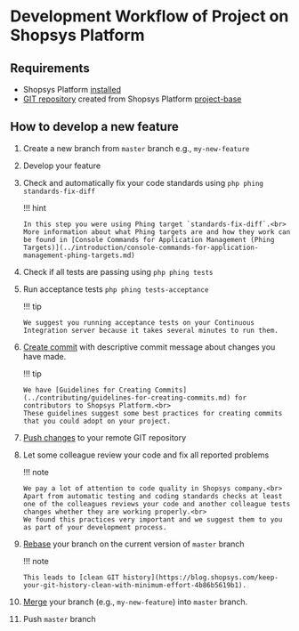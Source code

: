 # Development Workflow of Project on Shopsys Platform

## Requirements

- Shopsys Platform [installed](../installation/installation-guide.md)
- [GIT repository](https://git-scm.com/book/en/v2/Git-Basics-Getting-a-Git-Repository) created from Shopsys Platform [project-base](https://github.com/shopsys/project-base/)

## How to develop a new feature

1.  Create a new branch from `master` branch e.g., `my-new-feature`

1.  Develop your feature

1.  Check and automatically fix your code standards using `php phing standards-fix-diff`

    !!! hint

        In this step you were using Phing target `standards-fix-diff`.<br>
        More information about what Phing targets are and how they work can be found in [Console Commands for Application Management (Phing Targets)](../introduction/console-commands-for-application-management-phing-targets.md)

1.  Check if all tests are passing using `php phing tests`

1.  Run acceptance tests `php phing tests-acceptance`

    !!! tip

        We suggest you running acceptance tests on your Continuous Integration server because it takes several minutes to run them.

1.  [Create commit](https://git-scm.com/docs/git-commit) with descriptive commit message about changes you have made.

    !!! tip

        We have [Guidelines for Creating Commits](../contributing/guidelines-for-creating-commits.md) for contributors to Shopsys Platform.<br>
        These guidelines suggest some best practices for creating commits that you could adopt on your project.

1.  [Push changes](https://git-scm.com/docs/git-push) to your remote GIT repository

1.  Let some colleague review your code and fix all reported problems

    !!! note

        We pay a lot of attention to code quality in Shopsys company.<br>
        Apart from automatic testing and coding standards checks at least one of the colleagues reviews your code and another colleague tests changes whether they are working properly.<br>
        We found this practices very important and we suggest them to you as part of your development process.

1.  [Rebase](https://git-scm.com/docs/git-rebase) your branch on the current version of `master` branch

    !!! note

        This leads to [clean GIT history](https://blog.shopsys.com/keep-your-git-history-clean-with-minimum-effort-4b86b5619b1).

1.  [Merge](https://git-scm.com/docs/git-merge) your branch (e.g., `my-new-feature`) into `master` branch.

1.  Push `master` branch
